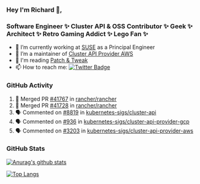 ### Hey I'm Richard 👋, 

<h3 align="left">Software Engineer ✨ Cluster API & OSS Contributor ✨ Geek ✨ Architect ✨ Retro Gaming Addict ✨ Lego Fan ✨</h3>

- 🔭 I’m currently working at [SUSE](https://www.suse.com/) as a Principal Engineer
- 👯 I’m a maintainer of [Cluster API Provider AWS](https://github.com/kubernetes-sigs/cluster-api-provider-aws)
- 💬 I'm reading [Patch & Tweak](https://bjooks.com/products/patch-tweak-exploring-modular-synthesis)
- 📫 How to reach me: [![Twitter Badge](https://img.shields.io/badge/-@fruit_case-00acee?style=flat&logo=Twitter&logoColor=white)](https://twitter.com/intent/follow?screen_name=fruit_case "Follow on Twitter")

### GitHub Activity 

<!--START_SECTION:activity-->
1. 🎉 Merged PR [#41767](https://github.com/rancher/rancher/pull/41767) in [rancher/rancher](https://github.com/rancher/rancher)
2. 🎉 Merged PR [#41728](https://github.com/rancher/rancher/pull/41728) in [rancher/rancher](https://github.com/rancher/rancher)
3. 🗣 Commented on [#8819](https://github.com/kubernetes-sigs/cluster-api/issues/8819) in [kubernetes-sigs/cluster-api](https://github.com/kubernetes-sigs/cluster-api)
4. 🗣 Commented on [#936](https://github.com/kubernetes-sigs/cluster-api-provider-gcp/issues/936) in [kubernetes-sigs/cluster-api-provider-gcp](https://github.com/kubernetes-sigs/cluster-api-provider-gcp)
5. 🗣 Commented on [#3203](https://github.com/kubernetes-sigs/cluster-api-provider-aws/issues/3203) in [kubernetes-sigs/cluster-api-provider-aws](https://github.com/kubernetes-sigs/cluster-api-provider-aws)
<!--END_SECTION:activity-->

### GitHub Stats

[![Anurag's github stats](https://github-readme-stats.vercel.app/api?username=richardcase&count_private=true&show_icons=true)](https://github.com/anuraghazra/github-readme-stats)

[![Top Langs](https://github-readme-stats.vercel.app/api/top-langs/?username=richardcase&hide=html&layout=compact)](https://github.com/anuraghazra/github-readme-stats)
